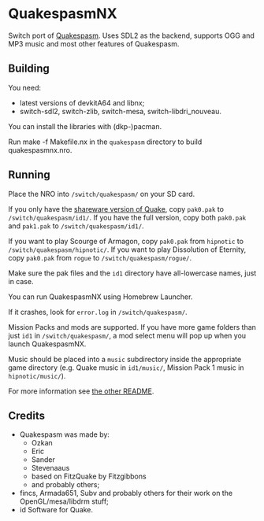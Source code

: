 # QuakespasmNX
Switch port of [Quakespasm](http://quakespasm.sourceforge.net/).
Uses SDL2 as the backend, supports OGG and MP3 music and most other features of Quakespasm.

## Building
You need:
* latest versions of devkitA64 and libnx;
* switch-sdl2, switch-zlib, switch-mesa, switch-libdri_nouveau.

You can install the libraries with (dkp-)pacman.

Run make -f Makefile.nx in the `quakespasm` directory to build quakespasmnx.nro.

## Running
Place the NRO into `/switch/quakespasm/` on your SD card.

If you only have the [shareware version of Quake](ftp://ftp.idsoftware.com/idstuff/quake/quake106.zip), copy `pak0.pak` to `/switch/quakespasm/id1/`.
If you have the full version, copy both `pak0.pak` and `pak1.pak` to `/switch/quakespasm/id1/`.

If you want to play Scourge of Armagon, copy `pak0.pak` from `hipnotic` to `/switch/quakespasm/hipnotic/`.
If you want to play Dissolution of Eternity, copy `pak0.pak` from `rogue` to `/switch/quakespasm/rogue/`.

Make sure the pak files and the `id1` directory have all-lowercase names, just in case.

You can run QuakespasmNX using Homebrew Launcher.

If it crashes, look for `error.log` in `/switch/quakespasm/`.

Mission Packs and mods are supported. If you have more game folders than just `id1` in `/switch/quakespasm/`, a mod select menu will pop up when you launch QuakespasmNX.

Music should be placed into a `music` subdirectory inside the appropriate game directory (e.g. Quake music in `id1/music/`, Mission Pack 1 music in `hipnotic/music/`).

For more information see [the other README](https://github.com/fgsfdsfgs/Quakespasm/blob/master/quakespasm/Quakespasm.txt).

## Credits
* Quakespasm was made by:
  * Ozkan
  * Eric
  * Sander
  * Stevenaaus
  * based on FitzQuake by Fitzgibbons
  * and probably others;
* fincs, Armada651, Subv and probably others for their work on the OpenGL/mesa/libdrm stuff;
* id Software for Quake.
